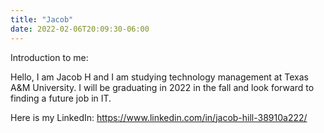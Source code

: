 ```yaml
---
title: "Jacob"
date: 2022-02-06T20:09:30-06:00
---
```




Introduction to me: 

Hello, I am Jacob H and I am studying technology management at Texas A&M University. I will be graduating in 2022 in the fall and look forward to finding a future job in IT. 

Here is my LinkedIn: https://www.linkedin.com/in/jacob-hill-38910a222/
